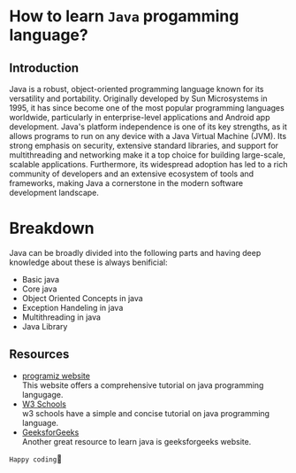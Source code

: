 # How to learn `Java` progamming language?

## Introduction 
Java is a robust, object-oriented programming language known for its versatility and portability. Originally developed by Sun Microsystems in 1995, it has since become one of the most popular programming languages worldwide, particularly in enterprise-level applications and Android app development. Java's platform independence is one of its key strengths, as it allows programs to run on any device with a Java Virtual Machine (JVM). Its strong emphasis on security, extensive standard libraries, and support for multithreading and networking make it a top choice for building large-scale, scalable applications. Furthermore, its widespread adoption has led to a rich community of developers and an extensive ecosystem of tools and frameworks, making Java a cornerstone in the modern software development landscape.

# Breakdown
Java can be broadly divided into the following parts and having deep knowledge about these is always benificial:
- Basic java
- Core java
- Object Oriented Concepts in java
- Exception Handeling in java
- Multithreading in java
- Java Library

## Resources
- [programiz website](https://www.programiz.com/java-programming)  
 This website offers a comprehensive tutorial on java programming langugage.
- [W3 Schools](https://www.w3schools.com/java/)  
 w3 schools have a simple and concise tutorial on java programming language.
 - [GeeksforGeeks](https://www.geeksforgeeks.org/java/)  
 Another great resource to learn java is geeksforgeeks website.


 `Happy coding`🎉
